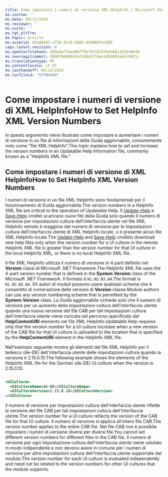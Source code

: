 ```yaml
---
title: Come impostare i numeri di versione XML HelpInfo | Microsoft Docs
ms.custom: ''
ms.date: 09/12/2016
ms.reviewer: ''
ms.suite: ''
ms.tgt_pltfrm: ''
ms.topic: article
ms.assetid: 93a00463-af58-41c8-b088-450909fa1d05
caps.latest.revision: 6
ms.openlocfilehash: d69e8a734aa96ff9b7911815fb43b81103548b59
ms.sourcegitcommit: 5990f04b8042ef2d8e571bec6d5b051e64c9921c
ms.translationtype: MT
ms.contentlocale: it-IT
ms.lasthandoff: 03/12/2019
ms.locfileid: "57794349"
---
```

# <a name="how-to-set-helpinfo-xml-version-numbers"></a><span data-ttu-id="5638b-102">Come impostare i numeri di versione di XML HelpInfo</span><span class="sxs-lookup"><span data-stu-id="5638b-102">How to Set HelpInfo XML Version Numbers</span></span>

<span data-ttu-id="5638b-103">In questo argomento viene illustrato come impostare e aumentare i numeri di versione in un file di informazioni della Guida aggiornabile, comunemente noto come "file XML HelpInfo".</span><span class="sxs-lookup"><span data-stu-id="5638b-103">This topic explains how to set and increase the version numbers in an Updatable Help Information file, commonly known as a "HelpInfo XML file."</span></span>

## <a name="how-to-set-helpinfo-xml-version-numbers"></a><span data-ttu-id="5638b-104">Come impostare i numeri di versione di XML HelpInfo</span><span class="sxs-lookup"><span data-stu-id="5638b-104">How to Set HelpInfo XML Version Numbers</span></span>

<span data-ttu-id="5638b-105">I numeri di versione in un file XML HelpInfo sono fondamentali per il funzionamento di Guida aggiornabile.</span><span class="sxs-lookup"><span data-stu-id="5638b-105">The version numbers in a HelpInfo XML file are critical to the operation of Updatable Help.</span></span> <span data-ttu-id="5638b-106">Il [Update-Help](/powershell/module/Microsoft.PowerShell.Core/Update-Help) e [Save-Help](/powershell/module/Microsoft.PowerShell.Core/Update-Help) cmdlet scaricano nuovi file della Guida solo quando il numero di versione per impostazioni cultura dell'interfaccia utente nel file XML HelpInfo remoto è maggiore del numero di versione per le impostazioni cultura dell'interfaccia utente di XML HelpInfo locale, o è presente alcun file XML HelpInfo locale.</span><span class="sxs-lookup"><span data-stu-id="5638b-106">The [Update-Help](/powershell/module/Microsoft.PowerShell.Core/Update-Help) and [Save-Help](/powershell/module/Microsoft.PowerShell.Core/Update-Help) cmdlets download new help files only when the version number for a UI culture in the remote HelpInfo XML file is greater than the version number for that UI culture in the local HelpInfo XML, or there is no local HelpInfo XML file.</span></span>

<span data-ttu-id="5638b-107">Il file XML HelpInfo utilizza il numero di versione in 4 parti definito nel **Version** classi di Microsoft .NET Framework.</span><span class="sxs-lookup"><span data-stu-id="5638b-107">The HelpInfo XML file uses the 4-part version number that is defined in the **System.Version** class of the Microsoft .NET Framework.</span></span> <span data-ttu-id="5638b-108">Il formato è `N1.N2.N3.N4`.</span><span class="sxs-lookup"><span data-stu-id="5638b-108">The format is `N1.N2.N3.N4`.</span></span> <span data-ttu-id="5638b-109">Gli autori di moduli possono usare qualsiasi schema che è consentito di numerazione delle versioni di **Version** classe.</span><span class="sxs-lookup"><span data-stu-id="5638b-109">Module authors can use any version numbering scheme that is permitted by the **System.Version** class.</span></span> <span data-ttu-id="5638b-110">La Guida aggiornabile richiede solo che il numero di versione per un aumento delle impostazioni cultura dell'interfaccia utente quando una nuova versione del file CAB per tali impostazioni cultura dell'interfaccia utente viene caricata nel percorso specificato dal **HelpContentURI** elemento nel file XML HelpInfo.</span><span class="sxs-lookup"><span data-stu-id="5638b-110">Updatable Help requires only that the version number for a UI culture increase when a new version of the CAB file for that UI culture is uploaded to the location that is specified by the **HelpContentURI** element in the HelpInfo XML file.</span></span>

<span data-ttu-id="5638b-111">Nell'esempio seguente mostra gli elementi del file XML HelpInfo per il tedesco (de-DE) dell'interfaccia utente delle impostazioni cultura quando la versione è 2.15.0.10.</span><span class="sxs-lookup"><span data-stu-id="5638b-111">The following example shows the elements of the HelpInfo XML file for the German (de-DE) UI culture when the version is 2.15.0.10.</span></span>

```xml

<UICulture>
  <UICultureName>de-DE</UICultureName>
  <UICultureVersion>2.15.0.10</UICultureVersion>
</UICulture>
```

<span data-ttu-id="5638b-112">Il numero di versione per impostazioni cultura dell'interfaccia utente riflette la versione del file CAB per tali impostazioni cultura dell'interfaccia utente.</span><span class="sxs-lookup"><span data-stu-id="5638b-112">The version number for a UI culture reflects the version of the CAB file for that UI culture.</span></span> <span data-ttu-id="5638b-113">Il numero di versione si applica all'intero file CAB.</span><span class="sxs-lookup"><span data-stu-id="5638b-113">The version number applies to the entire CAB file.</span></span> <span data-ttu-id="5638b-114">Nel file CAB non è possibile impostare i numeri di versione diversi per diversi file.</span><span class="sxs-lookup"><span data-stu-id="5638b-114">You cannot set different version numbers for different files in the CAB file.</span></span> <span data-ttu-id="5638b-115">Il numero di versione per ogni impostazione cultura dell'interfaccia utente viene valutato in modo indipendente e non devono avere in comune per i numeri di versione per altre impostazioni cultura dell'interfaccia utente supportate dal modulo.</span><span class="sxs-lookup"><span data-stu-id="5638b-115">The version number for each UI culture is evaluated independently and need not be related to the version numbers for other UI cultures that the module supports.</span></span>